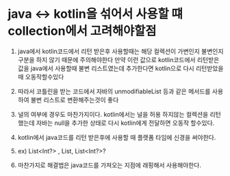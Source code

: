 # java <-> kotlin을 섞어서 사용할 떄 collection에서 고려해야할점

1. java에서 kotlin코드에서 리턴 받은후 사용할때는 해당 컬렉션이 가변인지 불변인지 구분을 하지 않기 때문에 주의해야한다
만약 이런 값으로 kotlin코드에서 리턴받은 값을 java에서 사용할때 불변 리스트였는데 추가한다면 kotlin으로 다시 리턴받았을때 오동작할수있다
2. 따라서 코틀린을 받는 코드에서 자바의 unmodifiableList 등과 같은 메서드를 사용하여 불변 리스트로 변환해주는것이 좋다
3. 널의 여부에 경우도 마찬가지이다. kotlin에서는 널을 허용 하지않는 컬렉션을 리턴했는데 자바는 null을 추가한 상태로 다시 kotlin에게 전달하면 오동작 할수있다.

4. kotlin에서 java코드를 리턴 받은후에 사용할 때 플랫폼 타임에 신경을 써야한다.
5. ex) List<Int?> , List<Int>, List<Int?>?
6. 마찬가지로 해결법은 java코드를 가져오는 지점에 래핑해서 사용해야한다.